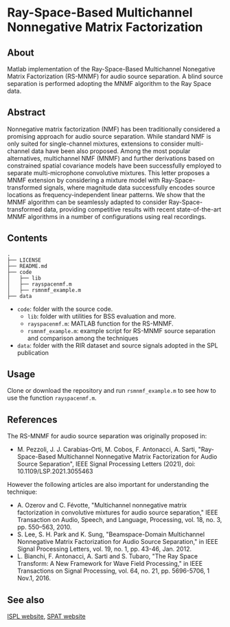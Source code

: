 # Ray-Space-Based Multichannel Nonnegative Matrix Factorization 

## About
Matlab implementation of the Ray-Space-Based Multichannel Nonegative Matrix Factorization (RS-MNMF) for audio source separation.
A blind source separation is performed adopting the MNMF algorithm to the Ray Space data. 

## Abstract
Nonnegative matrix factorization (NMF) has been traditionally considered a promising approach for audio source separation. 
While standard NMF is only suited for single-channel mixtures, extensions to consider multi-channel data have been also proposed.
Among the most popular alternatives, multichannel NMF (MNMF) and further derivations based on constrained spatial covariance models have been successfully employed to separate multi-microphone convolutive mixtures. 
This letter proposes a MNMF extension by considering a mixture model with Ray-Space-transformed signals, where magnitude data successfully encodes source locations as frequency-independent linear patterns. 
We show that the MNMF algorithm can be seamlessly adapted to consider Ray-Space-transformed data, providing competitive results with recent state-of-the-art MNMF algorithms in a number of configurations using real recordings.

## Contents

```
.
├── LICENSE
├── README.md
├── code
│   ├── lib
│   ├── rayspacenmf.m
│   ├── rsmnmf_example.m
├── data
```

- `code`: folder with the source code.
    - `lib`: folder with utilities for BSS evaluation and more.
    - `rayspacenmf.m`: MATLAB function for the RS-MNMF.
    - `rsmnmf_example.m`: example script for RS-MNMF source separation and comparison among the techniques
- `data`: folder with the RIR dataset and source signals adopted in the SPL publication

## Usage

Clone or download the repository and run `rsmnmf_example.m` to see how to use the function `rayspacenmf.m`.

## References

The RS-MNMF for audio source separation was originally proposed in:
* M. Pezzoli, J. J. Carabias-Orti, M. Cobos, F. Antonacci, A. Sarti, "Ray-Space-Based Multichannel Nonnegative Matrix Factorization for Audio Source Separation",  IEEE Signal Processing Letters (2021), doi: 10.1109/LSP.2021.3055463 

However the following articles are also important for understanding the technique:

* A. Ozerov and C. Févotte, "Multichannel nonnegative matrix factorization in convolutive mixtures for audio source separation," IEEE Transaction on Audio, Speech, and Language, Processing, vol. 18, no. 3, pp. 550–563, 2010.
* S. Lee, S. H. Park and K. Sung, "Beamspace-Domain Multichannel Nonnegative Matrix Factorization for Audio Source Separation," in IEEE Signal Processing Letters, vol. 19, no. 1, pp. 43-46, Jan. 2012.
* L. Bianchi, F. Antonacci, A. Sarti and S. Tubaro, "The Ray Space Transform: A New Framework for Wave Field Processing," in IEEE Transactions on Signal Processing, vol. 64, no. 21, pp. 5696-5706, 1 Nov.1, 2016.

## See also
[ISPL website](http://ispl.deib.polimi.it), [SPAT  website](https://spat.blogs.uv.es)
